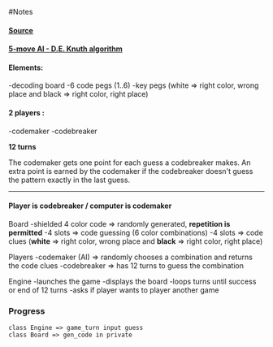 #Notes

#### [Source](https://en.wikipedia.org/wiki/Mastermind_(board_game))

#### [5-move AI - D.E. Knuth algorithm](http://www.cs.uni.edu/~wallingf/teaching/cs3530/resources/knuth-mastermind.pdf)

#### Elements:
-decoding board
-6 code pegs (1..6)
-key pegs (white => right color, wrong place and black => right color, right place)

#### 2 players :
-codemaker
-codebreaker

**12 turns**

The codemaker gets one point for each guess a codebreaker makes. 
An extra point is earned by the codemaker if the codebreaker doesn't guess the pattern exactly in the last guess.

----

#### Player is codebreaker / computer is codemaker

Board
	-shielded 4 color code => randomly generated, **repetition is permitted**
	-4 slots => code guessing (6 color combinations)
	-4 slots => code clues (**white** => right color, wrong place and **black** => right color, right place)

Players
	-codemaker (AI) => randomly chooses a combination and returns the code clues
	-codebreaker => has 12 turns to guess the combination

Engine
	-launches the game
	-displays the board
	-loops turns until success or end of 12 turns
	-asks if player wants to player another game

### Progress
    class Engine => game_turn input guess
    class Board => gen_code in private



